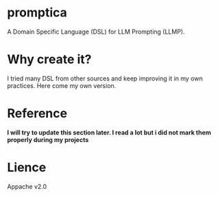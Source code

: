 # promptica
 A Domain Specific Language (DSL) for LLM Prompting (LLMP).

# Why create it?
I tried many DSL from other sources and keep improving it in my own practices. Here come my own version.

# Reference
**I will try to update this section later. I read a lot but i did not mark them properly during my projects**

# Lience
Appache v2.0
